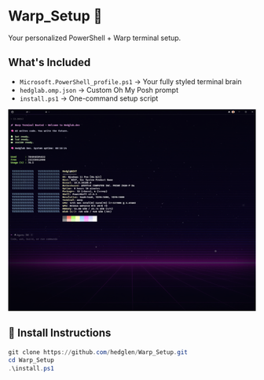# Warp_Setup 🚀

Your personalized PowerShell + Warp terminal setup.

## What's Included
- `Microsoft.PowerShell_profile.ps1` → Your fully styled terminal brain
- `hedglab.omp.json` → Custom Oh My Posh prompt
- `install.ps1` → One-command setup script

<p align="center">
  <img src="./assets/Warp_Preview.png" width="800"/>
</p>

## 🧠 Install Instructions

```powershell
git clone https://github.com/hedglen/Warp_Setup.git
cd Warp_Setup
.\install.ps1
